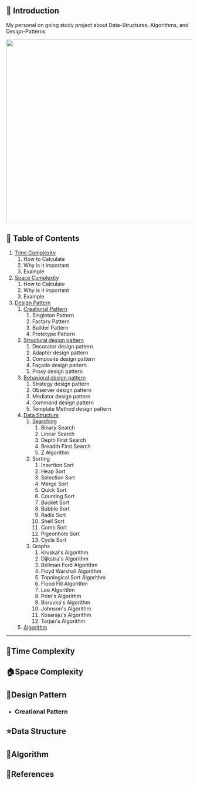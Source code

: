 


## 🚀 Introduction

My personal on going study project about Data-Structures, Algorithms, and Design-Patterns 

<p align="center">
  <img src = "https://png.pngtree.com/png-vector/20221021/ourlarge/pngtree-tiny-cute-children-learning-coding-png-image_6334852.png" width=700 height=500>
</p>

## 🚩 Table of Contents
1. [Time Complexity](#time-complexity)
   1. How to Calculate
   2. Why is it important
   3. Example
2. [Space Complexity](#space-complexity)
   1. How to Calculate
   2. Why is it important
   3. Example
3. [Design Pattern](#design-pattern)
   1. [Creational Pattern](#creational-pattern)
      1. Singleton Pattern
      2. Factory Pattern
      3. Builder Pattern
      4. Prototype Pattern
   2. [Structural design pattern](#structural-design-pattern)
      1. Decorator design pattern
      2. Adapter design pattern
      3. Composite design pattern
      4. Façade design pattern
      5. Proxy design pattern
   4. [Behavioral design pattern](#behavioral-design-pattern)
      1. Strategy design pattern
      2. Observer design pattern
      3. Mediator design pattern
      4. Command design pattern
      5. Template Method design pattern
   6. [Data Structure](#data-structure)
      1. [Searching](#)
         1. Binary Search
         2. Linear Search
         3. Depth First Search
         4. Breadth First Search
         5. Z Algorithm
      3. Sorting
         1. Insertion Sort
         2. Heap Sort
         3. Selection Sort
         4. Merge Sort
         5. Quick Sort
         6. Counting Sort
         7. Bucket Sort
         8. Bubble Sort
         9. Radix Sort
         10. Shell Sort
         11. Comb Sort
         12. Pigeonhole Sort
         13. Cycle Sort
      3. Graphs
         1. Kruskal's Algorithm
         2. Dijkstra's Algorithm
         3. Bellman Ford Algorithm
         4. Floyd Warshall Algorithm
         5. Topological Sort Algorithm
         6. Flood Fill Algorithm
         7. Lee Algorithm
         8. Prim's Algorithm
         9. Boruvka's Algorithm
         10. Johnson's Algorithm
         11. Kosaraju's Algorithm
         12. Tarjan's Algorithm
   8. [Algorithm](#algorithm)
  
***

## 🧭Time Complexity

## 🏠Space Complexity

## 🏁Design Pattern
 - ### Creational Pattern


## ⭐Data Structure

## 🤖Algorithm


## 📜References

